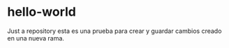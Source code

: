 # hello-world
Just a repository
esta es una prueba para crear y guardar cambios creado en una nueva rama.
